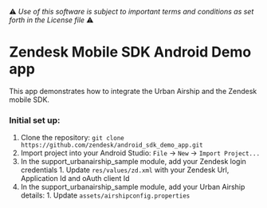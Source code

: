 :warning: *Use of this software is subject to important terms and conditions as set forth in the License file* :warning:

# Zendesk Mobile SDK Android Demo app
This app demonstrates how to integrate the Urban Airship and the Zendesk mobile SDK.

### Initial set up:
  1. Clone the repository: `git clone https://github.com/zendesk/android_sdk_demo_app.git`
  2. Import project into your Android Studio: `File` -> `New` -> `Import Project...`
  3. In the support_urbanairship_sample module, add your Zendesk login credentials
    1. Update `res/values/zd.xml` with your Zendesk Url, Application Id and oAuth client Id
  4. In the support_urbanairship_sample module, add your Urban Airship details:
    1. Update `assets/airshipconfig.properties`
